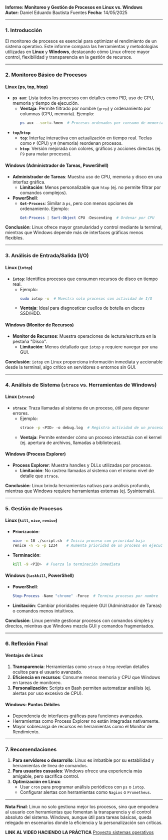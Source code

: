 **Informe: Monitoreo y Gestión de Procesos en Linux vs. Windows**  
**Autor:** Daniel Eduardo Bautista Fuentes
**Fecha:** 14/05/2025

---

### **1. Introducción**  
El monitoreo de procesos es esencial para optimizar el rendimiento de un sistema operativo. Este informe compara las herramientas y metodologías utilizadas en **Linux** y **Windows**, destacando cómo Linux ofrece mayor control, flexibilidad y transparencia en la gestión de recursos.  

---

### **2. Monitoreo Básico de Procesos**  

#### **Linux (ps, top, htop)**  
- **`ps aux`**: Lista todos los procesos con detalles como PID, uso de CPU, memoria y tiempo de ejecución.  
  - **Ventaja**: Permite filtrado por nombre (`grep`) y ordenamiento por columnas (CPU, memoria). Ejemplo:  
    ```bash
    ps aux --sort=-%mem  # Procesos ordenados por consumo de memoria
    ```  
- **`top`/`htop`**:  
  - **`top`**: Interfaz interactiva con actualización en tiempo real. Teclas como `P` (CPU) y `M` (memoria) reordenan procesos.  
  - **`htop`**: Versión mejorada con colores, gráficos y acciones directas (ej. `F9` para matar procesos).  

#### **Windows (Administrador de Tareas, PowerShell)**  
- **Administrador de Tareas**: Muestra uso de CPU, memoria y disco en una interfaz gráfica.  
  - **Limitación**: Menos personalizable que `htop` (ej. no permite filtrar por comandos complejos).  
- **PowerShell**:  
  - **`Get-Process`**: Similar a `ps`, pero con menos opciones de ordenamiento. Ejemplo:  
    ```powershell
    Get-Process | Sort-Object CPU -Descending  # Ordenar por CPU
    ```  

**Conclusión**: Linux ofrece mayor granularidad y control mediante la terminal, mientras que Windows depende más de interfaces gráficas menos flexibles.  

---

### **3. Análisis de Entrada/Salida (I/O)**  

#### **Linux (`iotop`)**  
- **`iotop`**: Identifica procesos que consumen recursos de disco en tiempo real.  
  - Ejemplo:  
    ```bash
    sudo iotop -o  # Muestra solo procesos con actividad de I/O
    ```  
  - **Ventaja**: Ideal para diagnosticar cuellos de botella en discos SSD/HDD.  

#### **Windows (Monitor de Recursos)**  
- **Monitor de Recursos**: Muestra operaciones de lectura/escritura en la pestaña "Disco".  
  - **Limitación**: Menos detallado que `iotop` y requiere navegar por una GUI.  

**Conclusión**: `iotop` en Linux proporciona información inmediata y accionable desde la terminal, algo crítico en servidores o entornos sin GUI.  

---

### **4. Análisis de Sistema (`strace` vs. Herramientas de Windows)**  

#### **Linux (`strace`)**  
- **`strace`**: Traza llamadas al sistema de un proceso, útil para depurar errores.  
  - Ejemplo:  
    ```bash
    strace -p <PID> -o debug.log  # Registra actividad de un proceso en un archivo
    ```  
  - **Ventaja**: Permite entender cómo un proceso interactúa con el kernel (ej. apertura de archivos, llamadas a bibliotecas).  

#### **Windows (Process Explorer)**  
- **Process Explorer**: Muestra handles y DLLs utilizadas por procesos.  
  - **Limitación**: No rastrea llamadas al sistema con el mismo nivel de detalle que `strace`.  

**Conclusión**: Linux brinda herramientas nativas para análisis profundo, mientras que Windows requiere herramientas externas (ej. Sysinternals).  

---

### **5. Gestión de Procesos**  

#### **Linux (`kill`, `nice`, `renice`)**  
- **Priorización**:  
  ```bash
  nice -n 10 ./script.sh  # Inicia proceso con prioridad baja
  renice -n -5 -p 1234    # Aumenta prioridad de un proceso en ejecución
  ```  
- **Terminación**:  
  ```bash
  kill -9 <PID>  # Fuerza la terminación inmediata
  ```  

#### **Windows (`taskkill`, PowerShell)**  
- **PowerShell**:  
  ```powershell
  Stop-Process -Name "chrome" -Force  # Termina procesos por nombre
  ```  
- **Limitación**: Cambiar prioridades requiere GUI (Administrador de Tareas) o comandos menos intuitivos.  

**Conclusión**: Linux permite gestionar procesos con comandos simples y directos, mientras que Windows mezcla GUI y comandos fragmentados.  

---

### **6. Reflexión Final**  

#### **Ventajas de Linux**  
1. **Transparencia**: Herramientas como `strace` o `htop` revelan detalles ocultos para el usuario avanzado.  
2. **Eficiencia en recursos**: Consume menos memoria y CPU que Windows en tareas de monitoreo.  
3. **Personalización**: Scripts en Bash permiten automatizar análisis (ej. alertas por uso excesivo de CPU).  

#### **Windows: Puntos Débiles**  
- Dependencia de interfaces gráficas para funciones avanzadas.  
- Herramientas como Process Explorer no están integradas nativamente.  
- Mayor sobrecarga de recursos en herramientas como el Monitor de Rendimiento.  

---

### **7. Recomendaciones**  
1. **Para servidores o desarrollo**: Linux es imbatible por su estabilidad y herramientas de línea de comandos.  
2. **Para usuarios casuales**: Windows ofrece una experiencia más amigable, pero sacrifica control.  
3. **Optimización en Linux**:  
   - Usar `cron` para programar análisis periódicos con `ps` o `iotop`.  
   - Configurar alertas con herramientas como `Nagios` o `Prometheus`.  

---

**Nota Final**: Linux no solo gestiona mejor los procesos, sino que empodera al usuario con herramientas que fomentan la transparencia y el control absoluto del sistema. Windows, aunque útil para tareas básicas, queda relegado en escenarios donde la eficiencia y la personalización son críticas.  

**LINK AL VIDEO HACIENDO LA PRÁCTICA**
[Proyecto sistemas operativos](https://youtu.be/4E7P7OE8bVo)

